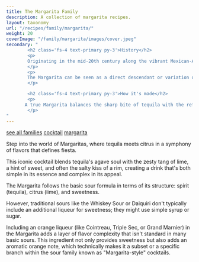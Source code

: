 ```yaml
---
title: The Margarita Family
description: A collection of margarita recipes.
layout: taxonomy
url: "/recipes/family/margarita/"
weight: 20
coverImage: "/family/margarita/images/cover.jpeg"
secondary: "
        <h2 class='fs-4 text-primary py-3'>History</h2>
        <p>
        Originating in the mid-20th century along the vibrant Mexican-American border, the Margarita has become a global symbol of celebration and sophistication. 
        </p>
        <p>
        The Margarita can be seen as a direct descendant or variation of the sour family, especially when considering its kinship with the Sidecar, which uses brandy, lemon juice, and Cointreau. The Margarita replaces brandy with tequila and lemon with lime, maintaining the sour's balance of flavors.
        </p>

        <h2 class='fs-4 text-primary py-3'>How it's made</h2>
        <p>
       A true Margarita balances the sharp bite of tequila with the refreshing sourness of lime, moderated by a touch of sweetness. Whether shaken with ice for a frosty froth, served on the rocks, or blended with ice for a slushy delight, its versatility is endless. From traditional recipes to modern twists with fruit purees or unexpected spirits, Margaritas are a testament to the cocktail's enduring charm. Join us in uncovering the magic of Margaritas, where every sip is an invitation to the celebration.
        </p>
"
---
```


<a href="/recipes/family/" class="badge bg-success text-light text-decoration-none">see all families</a> 
<a href="/recipes/category/cocktail/" class="badge text-bg-primary text-decoration-none">cocktail</a> 
<a href="/recipes/family/margarita/" class="badge text-bg-info text-decoration-none">margarita</a> 

Step into the world of Margaritas, where tequila meets citrus in a symphony of flavors that defines fiesta. 

This iconic cocktail blends tequila's agave soul with the zesty tang of lime, a hint of sweet, and often the salty kiss of a rim, creating a drink that's both simple in its essence and complex in its appeal.

The Margarita follows the basic sour formula in terms of its structure: spirit (tequila), citrus (lime), and sweetness. 

However, traditional sours like the Whiskey Sour or Daiquiri don't typically include an additional liqueur for sweetness; they might use simple syrup or sugar.

Including an orange liqueur (like Cointreau, Triple Sec, or Grand Marnier) in the Margarita adds a layer of flavor complexity that isn't standard in many basic sours. This ingredient not only provides sweetness but also adds an aromatic orange note, which technically makes it a subset or a specific branch within the sour family known as "Margarita-style" cocktails.